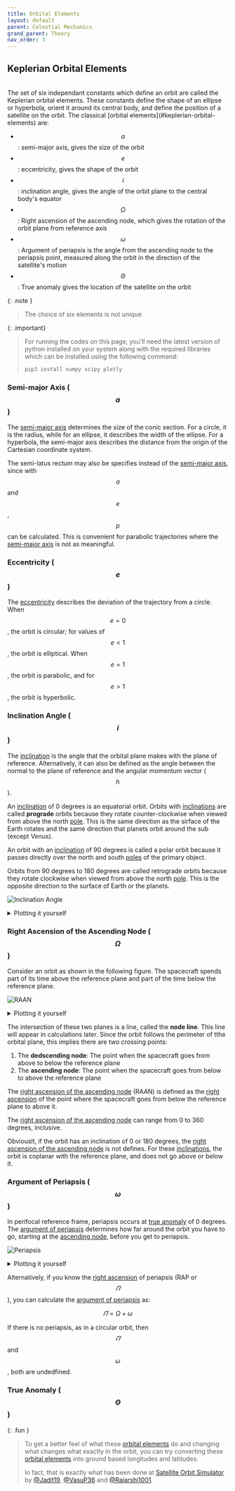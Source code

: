 ```yaml
---
title: Orbital Elements
layout: default
parent: Celestial Mechanics
grand_parent: Theory
nav_order: 3
---
```


## Keplerian Orbital Elements

<br />
The set of six independant constants which define an orbit are called the Keplerian orbital elements. These constants define the shape of an ellipse or hyperbola, orient it around its central body, and define the position of a satellite on the orbit. The classical [orbital elements](#keplerian-orbital-elements) are:

- $$a$$: semi-major axis, gives the size of the orbit
- $$e$$: eccentricity, gives the shape of the orbit
- $$i$$: inclination angle, gives the angle of the orbit plane to the central body's equator
- $$\Omega$$: Right ascension of the ascending node, which gives the rotation of the orbit plane from reference axis
- $$\omega$$: Argument of periapsis is the angle from the ascending node to the periapsis point, measured along the orbit in the direction of the satellite's motion
- $$\Theta$$: True anomaly gives the location of the satellite on the orbit

{: .note }

> The choice of six elements is not unique

{: .important}

> For running the codes on this page, you'll need the latest version of python installed on your system along with the required libraries which can be installed using the following command:
>
> ```bash
> pip3 install numpy scipy plotly
> ```

### Semi-major Axis ($$a$$)

The [semi-major axis](#semi-major-axis-a) determines the size of the conic section. For a circle, it is the radius, while for an ellipse, it describes the width of the ellipse. For a hyperbola, the semi-major axis describes the distance from the origin of the Cartesian coordinate system.

The semi-latus rectum may also be specifies instead of the [semi-major axis](#semi-major-axis-a), since with $$a$$ and $$e$$, $$p$$ can be calculated. This is convenient for parabolic trajectories where the [semi-major axis](#semi-major-axis-a) is not as meaningful.

### Eccentricity ($$e$$)

The [eccentricity](#eccentricity-e) describes the deviation of the trajectory from a circle. When $$e = 0$$, the orbit is circular; for values of $$e \lt 1$$, the orbit is elliptical. When $$e = 1$$, the orbit is parabolic, and for $$e \gt 1$$, the orbit is hyperbolic.

### Inclination Angle ($$i$$)

The [inclination](#inclination-angle-i) is the angle that the orbital plane makes with the plane of reference. Alternatively, it can also be defined as the angle between the normal to the plane of reference and the angular momentum vector ($$h$$).

An [inclination](#inclination-angle-i) of 0 degrees is an equatorial orbit. Orbits with [inclinations](#inclination-angle-i) are called **prograde** orbits because they rotate counter-clockwise when viewed from above the north [pole](../../observation/celestial%20sphere/equatorial.html#poles). This is the same direction as the sirface of the Earth rotates and the same direction that planets orbit around the sub (except Venus).

An orbit with an [inclination](#inclination-angle-i) of 90 degrees is called a polar orbit because it passes directly over the north and south [poles](../../observation/celestial%20sphere/equatorial.html#poles) of the primary object.

Orbits from 90 degrees to 180 degrees are called retrograde orbits because they rotate clockwise when viewed from above the north [pole](../../observation/celestial%20sphere/equatorial.html#poles). This is the opposite direction to the surface of Earth or the planets.

![Inclination Angle](../../assets/images/theory/celestial%20mechanics/orbital%20elements/inclination.png)

<details markdown="block">
  <summary>Plotting it yourself</summary>

**In [1]**:

```python
import plotly.graph_objects as go
import numpy as np
from scipy.spatial.transform import Rotation as R
```

**In [2]**:

```python
def arrow(start, end, fig=None, **kwargs):
    start_offset = kwargs.get("start_offset") or 0.98
    tip_ratio = kwargs.get("tip_ratio") or 0.1
    x_0, y_0, z_0 = start + start_offset * (end - start)
    u_0, v_0, w_0 = tip_ratio * (end - start)
    cone = go.Cone(
        x=[x_0],
        y=[y_0],
        z=[z_0],
        u=[u_0],
        v=[v_0],
        w=[w_0],
        showlegend=False,
        showscale=False,
        sizemode="absolute",
        sizeref=10,
        **kwargs.get("cone", {}),
    )
    coords = np.vstack((start, end))
    line = go.Scatter3d(
        x=coords[:, 0],
        y=coords[:, 1],
        z=coords[:, 2],
        mode="lines+text",
        line=kwargs.get("line"),
        text=["", "h"],
        textfont=dict(size=30, family="sans-serif", color="black"),
        textposition="top center",
    )
    if fig is not None:
        fig.add_trace(line)
        fig.add_trace(cone)
    else:
        return line, cone
```

**In [3]**:

```python
colors = dict(
    green="rgb(102,194,165)",
    red="rgb(252,141,98)",
    blue="rgb(141,160,203)",
    pink="rgb(231,138,195)",
    lime="rgb(166,216,84)",
    yellow="rgb(255,217,47)",
)
```

**In [4]**:

```python
a = 100
e = 0.4
b = a * np.sqrt(1 - e ** 2)
r_p = a * (1 - e)

inclination = 30
raan = 0
omega = 0

rot = R.from_euler("zxy", [0, 0, inclination], degrees=True)

theta = np.arange(0, 2 * np.pi, step=0.01)
phi = 0
r = a * (1 - e ** 2) / (1 - e * np.cos(theta - phi))
x = r * np.cos(theta)
y = r * np.sin(theta)
z = np.zeros_like(x)
r = np.vstack((x, y, z)).T
rotated = rot.apply(r)

vector_scale = 100
h_vec = np.zeros((2, 3), dtype=float)
h_vec[1, 2] = vector_scale
rot_vec = rot.apply(h_vec)

periapsis = np.array(((0, 0, 0), (-r_p, 0, 0)))
peri_rot = rot.apply(periapsis)

plane_size = 100
plane = np.array(
    (
        (-plane_size, -plane_size, 0),
        (-plane_size, plane_size, 0),
        (plane_size, -plane_size, 0),
        (plane_size, plane_size, 0),
    )
)
inclination_range = np.arange(0, np.radians(inclination), step=0.01)
arc = (
    vector_scale
    / 2
    * np.vstack(
        (
            np.sin(inclination_range),
            np.zeros_like(inclination_range),
            np.cos(inclination_range),
        )
    ).T
)
arc_2 = (
    -r_p
    * np.vstack(
        (
            np.cos(inclination_range),
            np.zeros_like(inclination_range),
            -np.sin(inclination_range),
        )
    ).T
)
```

**In [5]**:

```python
data = go.Scatter3d(
    x=rotated[:, 0],
    y=rotated[:, 1],
    z=rotated[:, 2],
    mode="lines",
    line=dict(color=colors["blue"], width=10),
)
d2 = go.Mesh3d(
    x=rotated[:, 0], y=rotated[:, 1], z=rotated[:, 2], color="gray", opacity=1.0
)

d3 = go.Mesh3d(
    x=plane[:, 0], y=plane[:, 1], z=plane[:, 2], opacity=0.7, color="lightgray"
)

d4 = go.Scatter3d(
    x=[0],
    y=[0],
    z=[0],
    mode="markers",
    marker=dict(color="black", size=[40], sizeref=1, sizemode="diameter"),
    text="m1",
    textfont=dict(size=30, family="sans-serif", color="black"),
    textposition="top right",
)
d5 = go.Scatter3d(
    x=[0, 0],
    y=[0, 0],
    z=[0, 100],
    mode="lines+text",
    line={"width": 10},
    text=["", "Z"],
    textfont=dict(size=30, family="sans-serif", color="black"),
    textposition="top center",
)
d6 = go.Scatter3d(
    x=[0, 0],
    y=[0, 100],
    z=[0, 0],
    mode="lines+text",
    line={"width": 10},
    text=["", "Y"],
    textfont=dict(size=30, family="sans-serif", color="black"),
    textposition="middle right",
)
d7 = go.Scatter3d(
    x=[0, 100],
    y=[0, 0],
    z=[0, 0],
    mode="lines+text",
    line={"width": 10},
    text=["", "X"],
    textfont=dict(size=30, family="sans-serif", color="black"),
    textposition="middle right",
)

mid = arc.shape[0] // 2
label = [""] * arc.shape[0]
label[mid] = "i"
arcline = go.Scatter3d(
    x=arc[:, 0],
    y=arc[:, 1],
    z=arc[:, 2],
    mode="lines+text",
    line={"width": 8, "color": "black"},
    text=label,
    textfont=dict(size=30, family="sans-serif", color="black"),
    textposition="top center",
)

arcline_2 = go.Scatter3d(
    x=arc_2[:, 0],
    y=arc_2[:, 1],
    z=arc_2[:, 2],
    mode="lines+text",
    line={"width": 8, "color": "black"},
    text=label,
    textfont=dict(size=20, family="sans-serif", color="black"),
    textposition="middle left",
)

periline = go.Scatter3d(
    x=peri_rot[:, 0],
    y=peri_rot[:, 1],
    z=peri_rot[:, 2],
    mode="lines+markers+text",
    line={"width": 8, "color": "black"},
    marker={"symbol": "circle-open", "size": [0, 20]},
    text=["", "periapsis"],
    textfont=dict(size=20, family="sans-serif", color="black"),
    textposition="top left",
)

layout = dict(
    width=1080,
    height=720,
    autosize=False,
    xaxis={
        "showgrid": False,  # thin lines in the background
        "zeroline": False,  # thick line at x=0
        "visible": False,  # numbers below
    },
    yaxis={
        "showgrid": False,  # thin lines in the background
        "zeroline": False,  # thick line at x=0
        "visible": False,  # numbers below
    },
    scene=dict(
        hovermode=False,
        camera=dict(
            up=dict(
                x=0,
                y=0,
                z=1,
            ),
            eye=dict(
                x=1.0707,
                y=-1.0707,
                z=1,
            ),
        ),
        # aspectratio = dict( x=1, y=1, z=0.7 ),
        aspectmode="manual",
        xaxis={"showgrid": False, "zeroline": False, "visible": False},
        yaxis={"showgrid": False, "zeroline": False, "visible": False},
        zaxis={"showgrid": False, "zeroline": False, "visible": False},
    ),
    showlegend=False,
    margin={"b": 0, "t": 0, "r": 0, "l": 0},
)
```

**In [6]**:

```python
fig = go.Figure(layout=layout)

fig.add_trace(data)
fig.add_trace(d2)
fig.add_trace(d3)
fig.add_trace(d4)
fig.add_trace(d5)
fig.add_trace(d6)
fig.add_trace(d7)
arrow(
    start=rot_vec[0, :],
    end=rot_vec[1, :],
    fig=fig,
    line={"width": 10.0, "color": colors["red"]},
    cone={"colorscale": [[0, colors["red"]], [1, colors["red"]]]},
)
fig.add_trace(arcline)
fig.add_trace(arcline_2)
fig.add_trace(periline)

fig.show()
```

</details>

### Right Ascension of the Ascending Node ($$\Omega$$)

Consider an orbit as shown in the following figure. The spacecraft spends part of its time above the reference plane and part of the time below the reference plane.

![RAAN](../../assets/images/theory/celestial%20mechanics/orbital%20elements/raan.png)

<details markdown="block">
  <summary>Plotting it yourself</summary>

**In [1]**:

```python
import plotly.graph_objects as go
import numpy as np
from scipy.spatial.transform import Rotation as R
```

**In [2]**:

```python
def arrow(start, end, fig=None, **kwargs):
    start_offset = kwargs.get("start_offset") or 0.98
    tip_ratio = kwargs.get("tip_ratio") or 0.1
    x_0, y_0, z_0 = start + start_offset * (end - start)
    u_0, v_0, w_0 = tip_ratio * (end - start)
    cone = go.Cone(
        x=[x_0],
        y=[y_0],
        z=[z_0],
        u=[u_0],
        v=[v_0],
        w=[w_0],
        showlegend=False,
        showscale=False,
        sizemode="absolute",
        sizeref=10,
        **kwargs.get("cone", {}),
    )
    coords = np.vstack((start, end))
    line = go.Scatter3d(
        x=coords[:, 0],
        y=coords[:, 1],
        z=coords[:, 2],
        mode="lines+text",
        line=kwargs.get("line"),
        text=["", "h"],
        textfont=dict(size=30, family="sans-serif", color="black"),
        textposition="top center",
    )
    if fig is not None:
        fig.add_trace(line)
        fig.add_trace(cone)
    else:
        return line, cone
```

**In [3]**:

```python
colors = dict(
    green="rgb(102,194,165)",
    red="rgb(252,141,98)",
    blue="rgb(141,160,203)",
    pink="rgb(231,138,195)",
    lime="rgb(166,216,84)",
    yellow="rgb(255,217,47)",
)
```

**In [4]**:

```python
a = 100
e = 0.4
b = a * np.sqrt(1 - e ** 2)
r_p = a * (1 - e)
p = a * (1 - e ** 2)

inclination = 30
raan = 30
omega = 0

rot = R.from_euler("ZY", [raan, inclination], degrees=True)

theta = np.arange(0, 2 * np.pi, step=0.01)
phi = 0

r = a * (1 - e ** 2) / (1 - e * np.cos(theta - phi))
x = r * np.cos(theta)
y = r * np.sin(theta)
z = np.zeros_like(x)
r = np.vstack((x, y, z)).T
rotated = rot.apply(r)

vector_scale = 100
h_vec = np.zeros((2, 3), dtype=float)
h_vec[1, 2] = vector_scale
rot_vec = rot.apply(h_vec)

periapsis = np.array(((0, 0, 0), (-r_p, 0, 0)))
peri_rot = rot.apply(periapsis)

plane_size = 100
plane = np.array(
    (
        (-plane_size, -plane_size, 0),
        (-plane_size, plane_size, 0),
        (plane_size, -plane_size, 0),
        (plane_size, plane_size, 0),
    )
)
inclination_range = np.arange(0, np.radians(inclination), step=0.01)
arc = (
    vector_scale
    / 2
    * np.vstack(
        (
            np.sin(inclination_range),
            np.zeros_like(inclination_range),
            np.cos(inclination_range),
        )
    ).T
)
arc_rot = R.from_euler("Z", [raan], degrees=True)
arc = arc_rot.apply(arc)
arc_2 = (
    -r_p
    * np.vstack(
        (
            np.cos(inclination_range),
            np.zeros_like(inclination_range),
            -np.sin(inclination_range),
        )
    ).T
)
arc_2 = arc_rot.apply(arc_2)
N_vec = np.cross([0, 0, 1], rot_vec[1, :])
N = np.linalg.norm(N_vec)
u_N = N_vec / N
node_line = np.vstack(
    (
        np.linspace(-75, 75, 2),
        u_N[1] / u_N[0] * np.linspace(-75, 75, 2),
        np.zeros(2),
    )
).T

nodes = np.array(((0, p, 0), (0, -p, 0)))
nodes = rot.apply(nodes)

raan_range = np.arange(0, np.radians(90 + raan), step=0.01)
raan_arc = (
    vector_scale
    / 2
    * np.vstack((np.cos(raan_range), np.sin(raan_range), np.zeros_like(raan_range))).T
)
```

**In [5]**:

```python
data = go.Scatter3d(
    x=rotated[:, 0],
    y=rotated[:, 1],
    z=rotated[:, 2],
    mode="lines",
    line=dict(color=colors["blue"], width=10),
)
d2 = go.Mesh3d(
    x=rotated[:, 0], y=rotated[:, 1], z=rotated[:, 2], color="gray", opacity=1.0
)

d3 = go.Mesh3d(
    x=plane[:, 0], y=plane[:, 1], z=plane[:, 2], opacity=0.7, color="lightgray"
)

d4 = go.Scatter3d(
    x=[0],
    y=[0],
    z=[0],
    mode="markers",
    marker=dict(color="black", size=[40], sizeref=1, sizemode="diameter"),
    text="m1",
    textfont=dict(size=30, family="sans-serif", color="black"),
    textposition="top right",
)
d5 = go.Scatter3d(
    x=[0, 0],
    y=[0, 0],
    z=[0, 100],
    mode="lines+text",
    line={"width": 10},
    text=["", "Z"],
    textfont=dict(size=30, family="sans-serif", color="black"),
    textposition="top center",
)
d6 = go.Scatter3d(
    x=[0, 0],
    y=[0, 100],
    z=[0, 0],
    mode="lines+text",
    line={"width": 10},
    text=["", "Y"],
    textfont=dict(size=30, family="sans-serif", color="black"),
    textposition="middle right",
)
d7 = go.Scatter3d(
    x=[0, 100],
    y=[0, 0],
    z=[0, 0],
    mode="lines+text",
    line={"width": 10},
    text=["", "X"],
    textfont=dict(size=30, family="sans-serif", color="black"),
    textposition="middle right",
)

mid = arc.shape[0] // 2
label = [""] * arc.shape[0]
label[mid] = "i"
arcline = go.Scatter3d(
    x=arc[:, 0],
    y=arc[:, 1],
    z=arc[:, 2],
    mode="lines+text",
    line={"width": 8, "color": "black"},
    text=label,
    textfont=dict(size=30, family="sans-serif", color="black"),
    textposition="top center",
)

arcline_2 = go.Scatter3d(
    x=arc_2[:, 0],
    y=arc_2[:, 1],
    z=arc_2[:, 2],
    mode="lines+text",
    line={"width": 8, "color": "black"},
    text=label,
    textfont=dict(size=20, family="sans-serif", color="black"),
    textposition="middle left",
)

periline = go.Scatter3d(
    x=peri_rot[:, 0],
    y=peri_rot[:, 1],
    z=peri_rot[:, 2],
    mode="lines+markers+text",
    line={"width": 8, "color": "black"},
    marker={"symbol": "circle-open", "size": [0, 20]},
    text=["", "periapsis"],
    textfont=dict(size=20, family="sans-serif", color="black"),
    textposition="top left",
)

nodeline = go.Scatter3d(
    x=node_line[:, 0],
    y=node_line[:, 1],
    z=node_line[:, 2],
    mode="lines+text",
    line={"width": 8, "color": "black"},
    text=["", "Node Line"],
    textfont=dict(size=20, family="sans-serif", color="black"),
    textposition="top center",
)

nodesmarks = go.Scatter3d(
    x=nodes[:, 0],
    y=nodes[:, 1],
    z=nodes[:, 2],
    mode="markers+text",
    marker={"size": [15, 15]},
    text=["Ascending Node", "Descending Node"],
    textfont=dict(size=15, family="sans-serif", color="black"),
    textposition="top center",
)
mid = raan_arc.shape[0] // 2
label = [""] * raan_arc.shape[0]
label[mid] = "Ω"
raanarc = go.Scatter3d(
    x=raan_arc[:, 0],
    y=raan_arc[:, 1],
    z=raan_arc[:, 2],
    mode="lines+text",
    line={"width": 8, "color": "black"},
    text=label,
    textfont=dict(size=20, family="sans-serif", color="black"),
    textposition="middle right",
)

layout = dict(
    width=1080,
    height=720,
    autosize=False,
    xaxis={
        "showgrid": False,  # thin lines in the background
        "zeroline": False,  # thick line at x=0
        "visible": False,  # numbers below
    },
    yaxis={
        "showgrid": False,  # thin lines in the background
        "zeroline": False,  # thick line at x=0
        "visible": False,  # numbers below
    },
    scene=dict(
        hovermode=False,
        camera=dict(
            up=dict(
                x=0,
                y=0,
                z=1,
            ),
            eye=dict(
                x=1.0707,
                y=-1.0707,
                z=1,
            ),
        ),
        aspectmode="manual",
        xaxis={"showgrid": False, "zeroline": False, "visible": False},
        yaxis={"showgrid": False, "zeroline": False, "visible": False},
        zaxis={"showgrid": False, "zeroline": False, "visible": False},
    ),
    showlegend=False,
    margin={"b": 0, "t": 0, "r": 0, "l": 0},
)
```

**In [6]**:

```python
fig = go.Figure(layout=layout)

fig.add_trace(data)
fig.add_trace(d2)
fig.add_trace(d3)
fig.add_trace(d4)
fig.add_trace(d5)
fig.add_trace(d6)
fig.add_trace(d7)
arrow(
    start=rot_vec[0, :],
    end=rot_vec[1, :],
    fig=fig,
    line={"width": 10.0, "color": colors["red"]},
    cone={"colorscale": [[0, colors["red"]], [1, colors["red"]]]},
)

fig.add_trace(periline)
fig.add_trace(nodeline)
fig.add_trace(nodesmarks)
fig.add_trace(raanarc)

fig.show()
```

</details>

The intersection of these two planes is a line, called the **node line**. This line will appear in calculations later. Since the orbit follows the perimeter of tthe orbital plane, this implies there are two crossing points:

1. The **dedscending node**: The point when the spacecraft goes from above to below the reference plane
2. The **ascending node**: The point when the spacecraft goes from below to above the reference plane

The [right ascension of the ascending node](#right-ascension-of-the-ascending-node-omega) (RAAN) is defined as the [right ascension](../../observation/celestial%20sphere/equatorial.md#right-ascention) of the point where the spacecraft goes from below the reference plane to above it.

The [right ascension of the ascending node](#right-ascension-of-the-ascending-node-omega) can range from 0 to 360 degrees, inclusive.

Obviouslt, if the orbit has an inclination of 0 or 180 degrees, the [right ascension of the ascending node](#right-ascension-of-the-ascending-node-omega) is not defines. For these [inclinations](#inclination-angle-i), the orbit is coplanar with the reference plane, and does not go above or below it.

### Argument of Periapsis ($$\omega$$)

In perifocal reference frame, periapsis occurs at [true anomaly](#true-anomaly-theta) of 0 degrees. The [argument of periapsis](#argument-of-periapsis-omega) determines how far around the orbit you have to go, starting at the [ascending node](#right-ascension-of-the-ascending-node-omega), before you get to periapsis.

![Periapsis](../../assets/images/theory/celestial%20mechanics/orbital%20elements/periapsis.png)

<details markdown="block">
  <summary>Plotting it yourself</summary>

**In [1]**:

```python
import plotly.graph_objects as go
import numpy as np
from scipy.spatial.transform import Rotation as R
```

**In [2]**:

```python
def arrow(start, end, fig=None, **kwargs):
    start_offset = kwargs.get("start_offset") or 0.98
    tip_ratio = kwargs.get("tip_ratio") or 0.1
    x_0, y_0, z_0 = start + start_offset * (end - start)
    u_0, v_0, w_0 = tip_ratio * (end - start)
    cone = go.Cone(
        x=[x_0],
        y=[y_0],
        z=[z_0],
        u=[u_0],
        v=[v_0],
        w=[w_0],
        showlegend=False,
        showscale=False,
        sizemode="absolute",
        sizeref=10,
        **kwargs.get("cone", {}),
    )
    coords = np.vstack((start, end))
    line = go.Scatter3d(
        x=coords[:, 0],
        y=coords[:, 1],
        z=coords[:, 2],
        mode="lines+text",
        line=kwargs.get("line"),
        text=["", "h"],
        textfont=dict(size=30, family="sans-serif", color="black"),
        textposition="top center",
    )
    if fig is not None:
        fig.add_trace(line)
        fig.add_trace(cone)
    else:
        return line, cone
```

**In [3]**:

```python
colors = dict(
    green="rgb(102,194,165)",
    red="rgb(252,141,98)",
    blue="rgb(141,160,203)",
    pink="rgb(231,138,195)",
    lime="rgb(166,216,84)",
    yellow="rgb(255,217,47)",
)
```

**In [4]**:

```python
a = 100
e = 0.4
b = a * np.sqrt(1 - e ** 2)
r_p = a * (1 - e)
p = a * (1 - e ** 2)

inclination = 30
raan = 30
omega = 60

rot = R.from_euler("ZYZ", [raan, inclination, omega], degrees=True)

theta = np.arange(0, 2 * np.pi, step=0.01)
phi = 0

r = a * (1 - e ** 2) / (1 - e * np.cos(theta - phi))
x = r * np.cos(theta)
y = r * np.sin(theta)
z = np.zeros_like(x)
r = np.vstack((x, y, z)).T
rotated = rot.apply(r)

vector_scale = 100
h_vec = np.zeros((2, 3), dtype=float)
h_vec[1, 2] = vector_scale
rot_vec = rot.apply(h_vec)

periapsis = np.array(((0, 0, 0), (-r_p, 0, 0)))
peri_rot = rot.apply(periapsis)

plane_size = 150
plane = np.array(
    (
        (-plane_size, -plane_size, 0),
        (-plane_size, plane_size, 0),
        (plane_size, -plane_size, 0),
        (plane_size, plane_size, 0),
    )
)
inclination_range = np.arange(0, np.radians(inclination), step=0.01)
arc = (
    vector_scale
    / 2
    * np.vstack(
        (
            np.sin(inclination_range),
            np.zeros_like(inclination_range),
            np.cos(inclination_range),
        )
    ).T
)
arc_rot = R.from_euler("Z", [raan], degrees=True)
arc = arc_rot.apply(arc)
arc_2 = (
    -r_p
    * np.vstack(
        (
            np.cos(inclination_range),
            np.zeros_like(inclination_range),
            -np.sin(inclination_range),
        )
    ).T
)
arc_2 = arc_rot.apply(arc_2)
N_vec = np.cross([0, 0, 1], rot_vec[1, :])
N = np.linalg.norm(N_vec)
u_N = N_vec / N
node_line = np.vstack(
    (
        np.linspace(-100, 100, 2),
        u_N[1] / u_N[0] * np.linspace(-100, 100, 2),
        np.zeros(2),
    )
).T

ascending_node = rotated[52]
descending_node = rotated[367]
nodes = np.vstack((ascending_node, descending_node))

raan_range = np.arange(0, np.radians(90 + raan), step=0.01)
raan_arc = (
    vector_scale
    / 2
    * np.vstack((np.cos(raan_range), np.sin(raan_range), np.zeros_like(raan_range))).T
)

r_rot = np.linalg.norm(rotated, axis=1) + 5
t_rot = np.arctan2(np.linalg.norm(rotated[:, :2], axis=1), rotated[:, 2])
p_rot = np.arctan2(rotated[:, 1], rotated[:, 0])
x_new = r_rot * np.cos(p_rot) * np.sin(t_rot)
y_new = r_rot * np.sin(p_rot) * np.sin(t_rot)
z_new = r_rot * np.cos(t_rot)
```

**In [5]**:

```python
data = go.Scatter3d(
    x=rotated[:, 0],
    y=rotated[:, 1],
    z=rotated[:, 2],
    mode="lines",
    line=dict(color=colors["blue"], width=10),
)
d2 = go.Mesh3d(
    x=rotated[:, 0], y=rotated[:, 1], z=rotated[:, 2], color="gray", opacity=1.0
)

d3 = go.Mesh3d(
    x=plane[:, 0], y=plane[:, 1], z=plane[:, 2], opacity=0.7, color="lightgray"
)

d4 = go.Scatter3d(
    x=[0],
    y=[0],
    z=[0],
    mode="markers",
    marker=dict(color="black", size=[40], sizeref=1, sizemode="diameter"),
    text="m1",
    textfont=dict(size=30, family="sans-serif", color="black"),
    textposition="top right",
)
d5 = go.Scatter3d(
    x=[0, 0],
    y=[0, 0],
    z=[0, 100],
    mode="lines+text",
    line={"width": 10},
    text=["", "Z"],
    textfont=dict(size=30, family="sans-serif", color="black"),
    textposition="top center",
)
d6 = go.Scatter3d(
    x=[0, 0],
    y=[0, 100],
    z=[0, 0],
    mode="lines+text",
    line={"width": 10},
    text=["", "Y"],
    textfont=dict(size=30, family="sans-serif", color="black"),
    textposition="middle right",
)
d7 = go.Scatter3d(
    x=[0, 100],
    y=[0, 0],
    z=[0, 0],
    mode="lines+text",
    line={"width": 10},
    text=["", "X"],
    textfont=dict(size=30, family="sans-serif", color="black"),
    textposition="middle right",
)

mid = arc.shape[0] // 2
label = [""] * arc.shape[0]
label[mid] = "i"
arcline = go.Scatter3d(
    x=arc[:, 0],
    y=arc[:, 1],
    z=arc[:, 2],
    mode="lines+text",
    line={"width": 8, "color": "black"},
    text=label,
    textfont=dict(size=30, family="sans-serif", color="black"),
    textposition="top center",
)

arcline_2 = go.Scatter3d(
    x=arc_2[:, 0],
    y=arc_2[:, 1],
    z=arc_2[:, 2],
    mode="lines+text",
    line={"width": 8, "color": "black"},
    text=label,
    textfont=dict(size=20, family="sans-serif", color="black"),
    textposition="middle left",
)

periline = go.Scatter3d(
    x=peri_rot[:, 0],
    y=peri_rot[:, 1],
    z=peri_rot[:, 2],
    mode="lines+markers+text",
    line={"width": 8, "color": "black"},
    marker={"symbol": "circle-open", "size": [0, 20]},
    text=["", "periapsis"],
    textfont=dict(size=20, family="sans-serif", color="black"),
    textposition="middle left",
)

nodeline = go.Scatter3d(
    x=node_line[:, 0],
    y=node_line[:, 1],
    z=node_line[:, 2],
    mode="lines+text",
    line={"width": 8, "color": "black"},
    text=["", "Node Line"],
    textfont=dict(size=20, family="sans-serif", color="black"),
    textposition="top center",
)

nodesmarks = go.Scatter3d(
    x=nodes[:, 0],
    y=nodes[:, 1],
    z=nodes[:, 2],
    mode="markers+text",
    marker={"size": [15, 15]},
    text=["Ascending Node", "Descending Node"],
    textfont=dict(size=15, family="sans-serif", color="black"),
    textposition=["middle right", "middle left"],
)
mid = raan_arc.shape[0] // 2
label = [""] * raan_arc.shape[0]
label[mid] = "Ω"
raanarc = go.Scatter3d(
    x=raan_arc[:, 0],
    y=raan_arc[:, 1],
    z=raan_arc[:, 2],
    mode="lines+text",
    line={"width": 8, "color": "black"},
    text=label,
    textfont=dict(size=20, family="sans-serif", color="black"),
    textposition="middle right",
)

mid = x_new[52:312].shape[0] // 2
label = [""] * x_new[52:312].shape[0]
label[mid] = "ω"
omegaarc = go.Scatter3d(
    x=x_new[52:312],
    y=y_new[52:312],
    z=z_new[52:312],
    mode="lines+text",
    line={"width": 8, "color": "black"},
    text=label,
    textfont=dict(size=20, family="sans-serif", color="black"),
    textposition="middle left",
)

layout = dict(
    width=1920,
    height=1080,
    autosize=False,
    xaxis={
        "showgrid": False,  # thin lines in the background
        "zeroline": False,  # thick line at x=0
        "visible": False,  # numbers below
    },
    yaxis={
        "showgrid": False,  # thin lines in the background
        "zeroline": False,  # thick line at x=0
        "visible": False,  # numbers below
    },
    scene=dict(
        hovermode=False,
        camera=dict(
            up=dict(
                x=0,
                y=0,
                z=1,
            ),
            eye=dict(
                x=1.0707,
                y=-1.0707,
                z=1,
            ),
        ),
        aspectmode="manual",
        xaxis={"showgrid": False, "zeroline": False, "visible": False},
        yaxis={"showgrid": False, "zeroline": False, "visible": False},
        zaxis={"showgrid": False, "zeroline": False, "visible": False},
    ),
    showlegend=False,
    margin={"b": 0, "t": 0, "r": 0, "l": 0},
)
```

**In [6]**:

```python
fig = go.Figure(layout=layout)

fig.add_trace(data)
fig.add_trace(d2)
fig.add_trace(d3)
fig.add_trace(d4)
fig.add_trace(d5)
fig.add_trace(d6)
fig.add_trace(d7)
arrow(
    start=rot_vec[0, :],
    end=rot_vec[1, :],
    fig=fig,
    line={"width": 10.0, "color": colors["red"]},
    cone={"colorscale": [[0, colors["red"]], [1, colors["red"]]]},
)

fig.add_trace(periline)
fig.add_trace(nodesmarks)
fig.add_trace(omegaarc)

fig.show()
```

</details>

Alternatively, if you know the [right ascension](../../observation/celestial%20sphere/equatorial.html#right-ascension) of periapsis (RAP or $$\varPi$$), you can calculate the [argument of periapsis](#argument-of-periapsis-omega) as:

$$
\begin{equation}
    \varPi = \Omega + \omega
\end{equation}
$$

If there is no periapsis, as in a circular orbit, then $$\varPi$$ and $$\omega$$, both are undedfined.

### True Anomaly ($$\Theta$$)

{: .fun }

> To get a better feel of what these [orbital elements](#keplerian-orbital-elements) do and changing what changes what exactly in the orbit, you can try converting these [orbital elements](#keplerian-orbital-elements) into ground based longitudes and latitudes.
>
> In fact, that is exactly what has been done at [Satellite Orbit Simulator](https://satellite-orbit-simulator.vercel.app) by [@Jadit19](https://github.com/Jadit19), [@VasuP36](https://github.com/VasuP36) and [@Rajarshi1001](https://github.com/Rajarshi1001).
